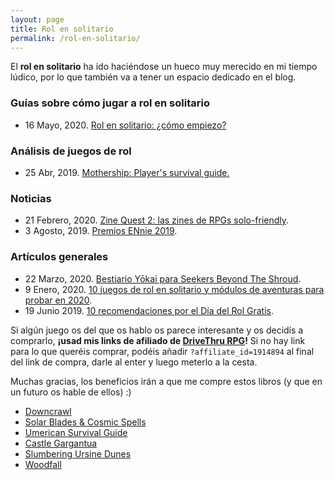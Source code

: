 ```yaml
---
layout: page
title: Rol en solitario
permalink: /rol-en-solitario/
---
```


El **rol en solitario** ha ido haciéndose un hueco muy merecido en mi tiempo
lúdico, por lo que también va a tener un espacio dedicado en el blog.


### Guías sobre cómo jugar a rol en solitario

* 16 Mayo, 2020. [Rol en solitario: ¿cómo
  empiezo?]({{site.baseurl}}/2020/05/16/rol-en-solitario-como-empiezo/)

### Análisis de juegos de rol

* 25 Abr, 2019. [Mothership: Player's survival
  guide.]({{site.baseurl}}/2019/04/25/rol-mothership/)


### Noticias

* 21 Febrero, 2020. [Zine Quest 2: las zines de RPGs
  solo-friendly]({{site.baseurl}}/2020/02/21/rol-zinequest-2/).
* 3 Agosto, 2019. [Premios ENnie
  2019]({{site.baseurl}}/2019/08/03/noticias-ennie-awards/).


### Artículos generales

* 22 Marzo, 2020. [Bestiario Yōkai para Seekers Beyond The
  Shroud]({{site.baseurl}}/2020/03/22/rol-bestiario-yokai-para-seekers/).
* 9 Enero, 2020. [10 juegos de rol en solitario y módulos de aventuras para
  probar en
  2020]({{site.baseurl}}/2020/01/09/rol-10-juegos-aventuras-para-2020/).
* 19 Junio 2019. [10 recomendaciones por el Día del Rol
  Gratis]({{site.baseurl}}/2019/06/16/rol-recomendaciones-dia-rol-gratis/). 



Si algún juego os del que os hablo os parece interesante y os decidís a
comprarlo, **¡usad mis links de afiliado de [DriveThru
RPG](https://www.drivethrurpg.com/?affiliate_id=1914894)!** Si no hay link
para lo que queréis comprar, podéis añadir ``?affiliate_id=1914894`` al final
del link de compra, darle al enter y luego meterlo a la cesta.

Muchas gracias, los beneficios irán a que me compre estos libros (y que en un
futuro os hable de ellos) :) 

* [Downcrawl](https://www.drivethrurpg.com/product/278571/Downcrawl?affiliate_id=1914894)
* [Solar Blades & Cosmic Spells](https://www.drivethrurpg.com/product/260378/Solar-Blades--Cosmic-Spells?affiliate_id=1914894)
* [Umerican Survival
  Guide](https://www.drivethrurpg.com/product/223269/Umerican-Survival-Guide-Chase-cover-DCC?affiliate_id=1914894)
* [Castle
  Gargantua](https://www.drivethrurpg.com/product/149190/Castle-Gargantu?affiliate_id=1914894)
* [Slumbering Ursine
  Dunes](https://www.drivethrurpg.com/product/140450/Slumbering-Ursine-Dunes?affiliate_id=1914894)
* [Woodfall](https://www.drivethrurpg.com/product/258469/Woodfall?affiliate_id=1914894)
